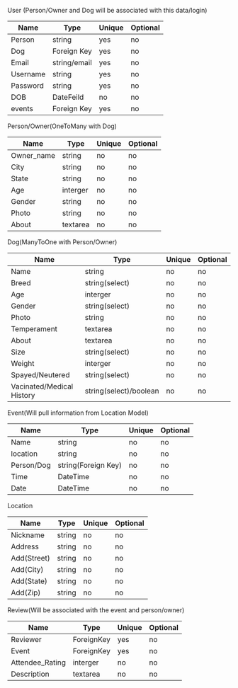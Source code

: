 User (Person/Owner and Dog will be associated with this data/login)

| Name | Type | Unique | Optional |
|------|------|--------|----------|
| Person | string | yes | no |
| Dog | Foreign Key | yes | no |
| Email | string/email | yes | no |
| Username | string | yes | no |
| Password | string | yes | no |
| DOB | DateFeild | no | no |
| events | Foreign Key | yes | no |

Person/Owner(OneToMany with Dog)

| Name | Type | Unique | Optional |
|------|------|--------|----------|
| Owner_name | string | no | no   |
| City | string | no | no |
| State | string | no | no |
| Age | interger | no | no |
| Gender | string | no | no |
| Photo | string | no | no |
| About | textarea | no | no |

Dog(ManyToOne with Person/Owner) 

| Name | Type | Unique | Optional |
|------|------|--------|----------|
| Name | string | no | no |
| Breed | string(select) | no | no |
| Age | interger | no | no |
| Gender | string(select) | no | no |
| Photo | string | no | no |
| Temperament | textarea | no | no |
| About | textarea | no | no |
| Size | string(select) | no | no |
| Weight | interger | no | no |
| Spayed/Neutered | string(select) | no | no |
| Vacinated/Medical History | string(select)/boolean | no | no |

Event(Will pull information from Location Model) 

| Name | Type | Unique | Optional |
|------|------|--------|----------|
| Name | string | no | no |
| location | string | no | no |
| Person/Dog | string(Foreign Key) | no | no |
| Time | DateTime | no | no |
| Date | DateTime | no | no |

Location

| Name | Type | Unique | Optional |
|------|------|--------|----------|
| Nickname | string | no | no |
| Address | string | no | no |
| Add(Street) | string | no | no |
| Add(City) | string | no | no |
| Add(State) | string | no | no |
| Add(Zip) | string | no | no |

Review(Will be associated with the event and person/owner) 

| Name | Type | Unique | Optional |
|------|------|--------|----------|
| Reviewer | ForeignKey | yes | no |
| Event | ForeignKey | yes | no |
| Attendee_Rating | interger | no | no |
| Description | textarea | no | no |